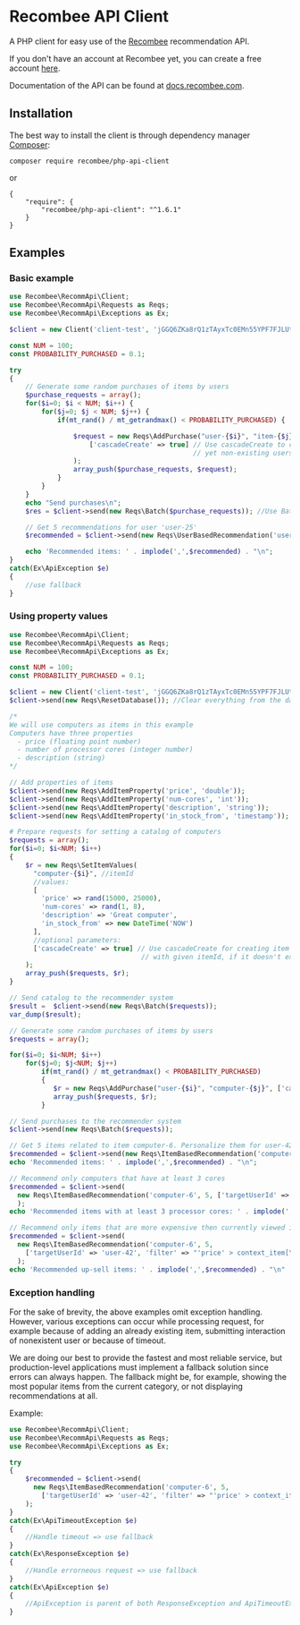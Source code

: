 # Recombee API Client

A PHP client for easy use of the [Recombee](https://www.recombee.com/) recommendation API.

If you don't have an account at Recombee yet, you can create a free account [here](https://www.recombee.com/).

Documentation of the API can be found at [docs.recombee.com](https://docs.recombee.com/).

## Installation

The best way to install the client is through dependency manager [Composer](https://getcomposer.org/):

```
composer require recombee/php-api-client
```
or
```
{
    "require": {
        "recombee/php-api-client": "^1.6.1"
    }
}
```

## Examples

### Basic example
```php
use Recombee\RecommApi\Client;
use Recombee\RecommApi\Requests as Reqs;
use Recombee\RecommApi\Exceptions as Ex;

$client = new Client('client-test', 'jGGQ6ZKa8rQ1zTAyxTc0EMn55YPF7FJLUtaMLhbsGxmvwxgTwXYqmUk5xVZFw98L');

const NUM = 100;
const PROBABILITY_PURCHASED = 0.1;

try
{
    // Generate some random purchases of items by users
    $purchase_requests = array();
    for($i=0; $i < NUM; $i++) {
        for($j=0; $j < NUM; $j++) {
            if(mt_rand() / mt_getrandmax() < PROBABILITY_PURCHASED) {

                $request = new Reqs\AddPurchase("user-{$i}", "item-{$j}",
                    ['cascadeCreate' => true] // Use cascadeCreate to create the
                                              // yet non-existing users and items
                );
                array_push($purchase_requests, $request);
            }
        }
    }
    echo "Send purchases\n";
    $res = $client->send(new Reqs\Batch($purchase_requests)); //Use Batch for faster processing of larger data

    // Get 5 recommendations for user 'user-25'
    $recommended = $client->send(new Reqs\UserBasedRecommendation('user-25', 5));

    echo 'Recommended items: ' . implode(',',$recommended) . "\n";
}
catch(Ex\ApiException $e)
{
    //use fallback
}
```

### Using property values
```php
use Recombee\RecommApi\Client;
use Recombee\RecommApi\Requests as Reqs;
use Recombee\RecommApi\Exceptions as Ex;

const NUM = 100;
const PROBABILITY_PURCHASED = 0.1;

$client = new Client('client-test', 'jGGQ6ZKa8rQ1zTAyxTc0EMn55YPF7FJLUtaMLhbsGxmvwxgTwXYqmUk5xVZFw98L');
$client->send(new Reqs\ResetDatabase()); //Clear everything from the database

/*
We will use computers as items in this example
Computers have three properties 
  - price (floating point number)
  - number of processor cores (integer number)
  - description (string)
*/

// Add properties of items
$client->send(new Reqs\AddItemProperty('price', 'double'));
$client->send(new Reqs\AddItemProperty('num-cores', 'int'));
$client->send(new Reqs\AddItemProperty('description', 'string'));
$client->send(new Reqs\AddItemProperty('in_stock_from', 'timestamp'));

# Prepare requests for setting a catalog of computers
$requests = array();
for($i=0; $i<NUM; $i++)
{
    $r = new Reqs\SetItemValues(
      "computer-{$i}", //itemId
      //values:
      [ 
        'price' => rand(15000, 25000),
        'num-cores' => rand(1, 8),
        'description' => 'Great computer',
        'in_stock_from' => new DateTime('NOW')
      ],
      //optional parameters:
      ['cascadeCreate' => true] // Use cascadeCreate for creating item
                                 // with given itemId, if it doesn't exist]
    );
    array_push($requests, $r);
}

// Send catalog to the recommender system
$result =  $client->send(new Reqs\Batch($requests));
var_dump($result);

// Generate some random purchases of items by users
$requests = array();

for($i=0; $i<NUM; $i++)
    for($j=0; $j<NUM; $j++)
        if(mt_rand() / mt_getrandmax() < PROBABILITY_PURCHASED)
        {
           $r = new Reqs\AddPurchase("user-{$i}", "computer-{$j}", ['cascadeCreate' => true]);
           array_push($requests, $r);
        }

// Send purchases to the recommender system
$client->send(new Reqs\Batch($requests));

// Get 5 items related to item computer-6. Personalize them for user-42, who is currently viewing that item.
$recommended = $client->send(new Reqs\ItemBasedRecommendation('computer-6', 5, ['targetUserId' => 'user-42']));
echo 'Recommended items: ' . implode(',',$recommended) . "\n";

// Recommend only computers that have at least 3 cores
$recommended = $client->send(
  new Reqs\ItemBasedRecommendation('computer-6', 5, ['targetUserId' => 'user-42', 'filter' => "'num-cores'>=3"])
  );
echo 'Recommended items with at least 3 processor cores: ' . implode(',',$recommended) . "\n";

// Recommend only items that are more expensive then currently viewed item computer-6 (up-sell)
$recommended = $client->send(
  new Reqs\ItemBasedRecommendation('computer-6', 5,
    ['targetUserId' => 'user-42', 'filter' => "'price' > context_item[\"price\"]"])
  );
echo 'Recommended up-sell items: ' . implode(',',$recommended) . "\n"
```

### Exception handling

For the sake of brevity, the above examples omit exception handling. However, various exceptions can occur while processing request, for example because of adding an already existing item, submitting interaction of nonexistent user or because of timeout.

We are doing our best to provide the fastest and most reliable service, but production-level applications must implement a fallback solution since errors can always happen. The fallback might be, for example, showing the most popular items from the current category, or not displaying recommendations at all.

Example:
```php
use Recombee\RecommApi\Client;
use Recombee\RecommApi\Requests as Reqs;
use Recombee\RecommApi\Exceptions as Ex;

try
{
    $recommended = $client->send(
      new Reqs\ItemBasedRecommendation('computer-6', 5,
        ['targetUserId' => 'user-42', 'filter' => "'price' > context_item[\"price\"]"])
    );
}
catch(Ex\ApiTimeoutException $e)
{
    //Handle timeout => use fallback
}
catch(Ex\ResponseException $e)
{
    //Handle errorneous request => use fallback
}
catch(Ex\ApiException $e)
{
    //ApiException is parent of both ResponseException and ApiTimeoutException
}
```
